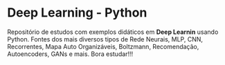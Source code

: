 # Deep Learning - Python

Repositório de estudos com exemplos didáticos em **Deep Learnin** usando Python. Fontes dos mais diversos tipos de Rede Neurais, MLP, CNN, Recorrentes, Mapa Auto Organizáveis, Boltzmann, Recomendação, Autoencoders, GANs e mais. Bora estudar!!!